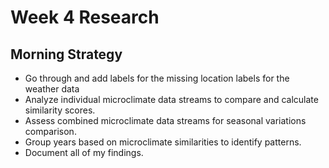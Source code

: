 # Week 4 Research 

## Morning Strategy

- Go through and add labels for the missing location labels for the weather data
- Analyze individual microclimate data streams to compare and calculate similarity scores.
- Assess combined microclimate data streams for seasonal variations comparison.
- Group years based on microclimate similarities to identify patterns.
- Document all of my findings.

